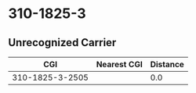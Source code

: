# 310-1825-3
## Unrecognized Carrier


| CGI | Nearest CGI | Distance |
|-----|-------------|----------|
| 310-1825-3-2505 |  | 0.0 |
